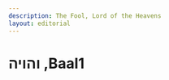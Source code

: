 ```yaml
---
description: The Fool, Lord of the Heavens
layout: editorial
---
```


# והויה ,Baal1

<figure><img src="../../../../../../../../../../.gitbook/assets/Screenshot 2023-12-22 at 10.13.00 AM.png" alt=""><figcaption></figcaption></figure>
